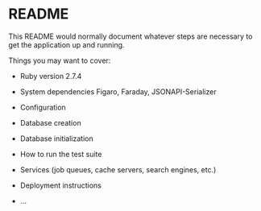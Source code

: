 # README

This README would normally document whatever steps are necessary to get the
application up and running.

Things you may want to cover:

* Ruby version
2.7.4

* System dependencies
Figaro, Faraday, JSONAPI-Serializer

* Configuration

* Database creation

* Database initialization

* How to run the test suite

* Services (job queues, cache servers, search engines, etc.)

* Deployment instructions

* ...
